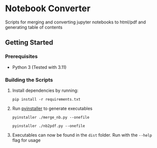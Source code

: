 # Notebook Converter

Scripts for merging and converting jupyter notebooks to html/pdf and generating table of contents

## Getting Started

### Prerequisites

* Python 3 (Tested with 3.11)

### Building the Scripts

1. Install dependencies by running:
    ```shell
    pip install -r requirements.txt
    ```

2. Run [pyinstaller](https://pyinstaller.org/) to generate executables
    ```shell
    pyinstaller ./merge_nb.py --onefile
    ```
    ```shell
    pyinstaller ./nb2pdf.py --onefile
    ```

3. Executables can now be found in the `dist` folder. Run with the `--help` flag for usage

